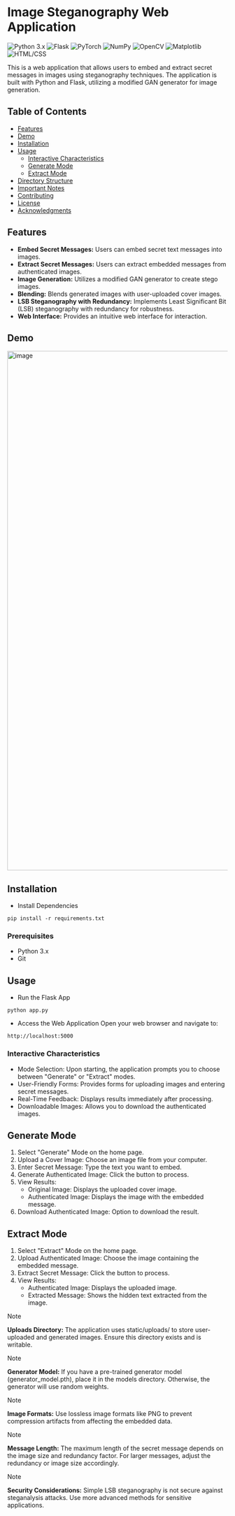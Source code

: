 # Image Steganography Web Application

![Python 3.x](https://img.shields.io/badge/Python-3.x-blue)
![Flask](https://img.shields.io/badge/Flask-2.0.1-green)
![PyTorch](https://img.shields.io/badge/PyTorch-1.8.1-orange)
![NumPy](https://img.shields.io/badge/NumPy-1.21.0-blue)
![OpenCV](https://img.shields.io/badge/OpenCV-4.5.3-brightgreen)
![Matplotlib](https://img.shields.io/badge/Matplotlib-3.4.2-red)
![HTML/CSS](https://img.shields.io/badge/HTML%2FCSS-E34F26-blue)

This is a web application that allows users to embed and extract secret messages in images using steganography techniques. The application is built with Python and Flask, utilizing a modified GAN generator for image generation.

## Table of Contents

- [Features](README.md#features)
- [Demo](#demo)
- [Installation](installation)
- [Usage](#usage)
  - [Interactive Characteristics](#interactive-characteristics)   
  - [Generate Mode](#generate-mode)
  - [Extract Mode](#extract-mode)
- [Directory Structure](#directory-structure)
- [Important Notes](#important-notes)
- [Contributing](#contributing)
- [License](#license)
- [Acknowledgments](#acknowledgments)

## Features

- **Embed Secret Messages:** Users can embed secret text messages into images.
- **Extract Secret Messages:** Users can extract embedded messages from authenticated images.
- **Image Generation:** Utilizes a modified GAN generator to create stego images.
- **Blending:** Blends generated images with user-uploaded cover images.
- **LSB Steganography with Redundancy:** Implements Least Significant Bit (LSB) steganography with redundancy for robustness.
- **Web Interface:** Provides an intuitive web interface for interaction.

## Demo

<img width="1188" alt="image" src="https://github.com/user-attachments/assets/a9d3f7f6-04d9-47db-98b2-5ce44804f696">


## Installation

- Install Dependencies
```
pip install -r requirements.txt
```

### Prerequisites

- Python 3.x
- Git

## Usage

- Run the Flask App
```
python app.py
```

- Access the Web Application
Open your web browser and navigate to:
```
http://localhost:5000
```
### Interactive Characteristics

- Mode Selection: Upon starting, the application prompts you to choose between "Generate" or "Extract" modes.
- User-Friendly Forms: Provides forms for uploading images and entering secret messages.
- Real-Time Feedback: Displays results immediately after processing.
- Downloadable Images: Allows you to download the authenticated images.

## Generate Mode

1. Select "Generate" Mode on the home page.
2. Upload a Cover Image: Choose an image file from your computer.
3. Enter Secret Message: Type the text you want to embed.
4. Generate Authenticated Image: Click the button to process.
5. View Results:
    - Original Image: Displays the uploaded cover image.
    - Authenticated Image: Displays the image with the embedded message.
6. Download Authenticated Image: Option to download the result.

## Extract Mode

1. Select "Extract" Mode on the home page.
2. Upload Authenticated Image: Choose the image containing the embedded message.
3. Extract Secret Message: Click the button to process.
4. View Results:
    - Authenticated Image: Displays the uploaded image.
    - Extracted Message: Shows the hidden text extracted from the image.

>[!Note]
>**Uploads Directory:** The application uses static/uploads/ to store user-uploaded and generated images. Ensure this directory exists and is writable.

>[!Note]
>**Generator Model:** If you have a pre-trained generator model (generator_model.pth), place it in the models directory. Otherwise, the generator will use random weights.

>[!Note]
>**Image Formats:** Use lossless image formats like PNG to prevent compression artifacts from affecting the embedded data.

>[!Note]
>**Message Length:** The maximum length of the secret message depends on the image size and redundancy factor. For larger messages, adjust the redundancy or image size accordingly.

>[!Note]
>**Security Considerations:** Simple LSB steganography is not secure against steganalysis attacks. Use more advanced methods for sensitive applications.
